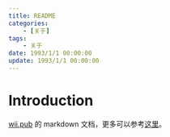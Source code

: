 ```yaml
---
title: README
categories: 
	- [关于]
tags:
	- 关于
date: 1993/1/1 00:00:00
update: 1993/1/1 00:00:00
---
```


# Introduction 

[wii.pub](https//wii.pub) 的 markdown 文档，更多可以参考[这里](https://github.com/sunzhenkai/notes)。